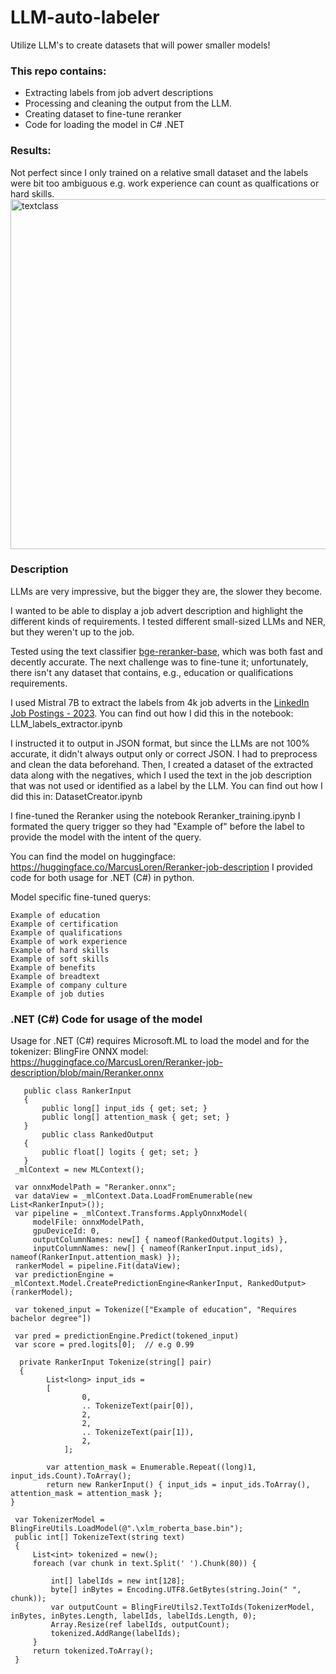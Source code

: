 # LLM-auto-labeler
Utilize LLM's to create datasets that will power smaller models! 

### This repo contains:
- Extracting labels from job advert descriptions
- Processing and cleaning the output from the LLM.
- Creating dataset to fine-tune reranker
- Code for loading the model in C# .NET

 
### Results:
Not perfect since I only trained on a relative small dataset and the labels were bit too ambiguous e.g. work experience can count as qualfications or hard skills. 
<br/>
<img width="560" alt="textclass" src="https://github.com/MarcusLoppe/LLM-auto-labeler/assets/65302107/8ce4ed28-08aa-4ccc-8d9c-80b9b03f08df">

### Description

LLMs are very impressive, but the bigger they are, the slower they become.

I wanted to be able to display a job advert description and highlight the different kinds of requirements. I tested different small-sized LLMs and NER, but they weren't up to the job.

Tested using the text classifier [bge-reranker-base](https://huggingface.co/BAAI/bge-reranker-base), which was both fast and decently accurate. The next challenge was to fine-tune it; unfortunately, there isn't any dataset that contains, e.g., education or qualifications requirements.

I used Mistral 7B to extract the labels from 4k job adverts in the [LinkedIn Job Postings - 2023](https://www.kaggle.com/datasets/arshkon/linkedin-job-postings). 
You can find out how I did this in the notebook: LLM_labels_extractor.ipynb
 
I instructed it to output in JSON format, but since the LLMs are not 100% accurate, it didn't always output only or correct JSON. I had to preprocess and clean the data beforehand. Then, I created a dataset of the extracted data along with the negatives, which I used the text in the job description that was not used or identified as a label by the LLM. 
You can find out how I did this in: DatasetCreator.ipynb

I fine-tuned the Reranker using the notebook Reranker_training.ipynb
I formated the query trigger so they had "Example of" before the label to provide the model with the intent of the query.

You can find the model on huggingface: https://huggingface.co/MarcusLoren/Reranker-job-description
I provided code for both usage for .NET (C#) in python.

Model specific fine-tuned querys:
```
Example of education
Example of certification
Example of qualifications
Example of work experience
Example of hard skills
Example of soft skills 
Example of benefits
Example of breadtext
Example of company culture
Example of job duties
```

### .NET (C#) Code for usage of the model
Usage for .NET (C#) requires Microsoft.ML to load the model and for the tokenizer: BlingFire
ONNX model: https://huggingface.co/MarcusLoren/Reranker-job-description/blob/main/Reranker.onnx

 ```
    public class RankerInput
    {  
        public long[] input_ids { get; set; } 
        public long[] attention_mask { get; set; }
    }
        public class RankedOutput
    {
        public float[] logits { get; set; }
    }
  _mlContext = new MLContext();
  
  var onnxModelPath = "Reranker.onnx";
  var dataView = _mlContext.Data.LoadFromEnumerable(new List<RankerInput>());
  var pipeline = _mlContext.Transforms.ApplyOnnxModel(
      modelFile: onnxModelPath,
      gpuDeviceId: 0,
      outputColumnNames: new[] { nameof(RankedOutput.logits) },
      inputColumnNames: new[] { nameof(RankerInput.input_ids), nameof(RankerInput.attention_mask) });
  rankerModel = pipeline.Fit(dataView);
  var predictionEngine = _mlContext.Model.CreatePredictionEngine<RankerInput, RankedOutput>(rankerModel);

  var tokened_input = Tokenize(["Example of education", "Requires bachelor degree"])
  
  var pred = predictionEngine.Predict(tokened_input)
  var score = pred.logits[0];  // e.g 0.99
   
   private RankerInput Tokenize(string[] pair)
   {   
         List<long> input_ids =
         [
                 0,
                 .. TokenizeText(pair[0]),
                 2,
                 2,
                 .. TokenizeText(pair[1]),
                 2,
             ];

         var attention_mask = Enumerable.Repeat((long)1, input_ids.Count).ToArray();
         return new RankerInput() { input_ids = input_ids.ToArray(), attention_mask = attention_mask }; 
 }
  
  var TokenizerModel = BlingFireUtils.LoadModel(@".\xlm_roberta_base.bin");
  public int[] TokenizeText(string text)
  {
      List<int> tokenized = new();
      foreach (var chunk in text.Split(' ').Chunk(80)) {
  
          int[] labelIds = new int[128]; 
          byte[] inBytes = Encoding.UTF8.GetBytes(string.Join(" ", chunk));
          var outputCount = BlingFireUtils2.TextToIds(TokenizerModel, inBytes, inBytes.Length, labelIds, labelIds.Length, 0);
          Array.Resize(ref labelIds, outputCount);
          tokenized.AddRange(labelIds);
      }
      return tokenized.ToArray();
  }
```
